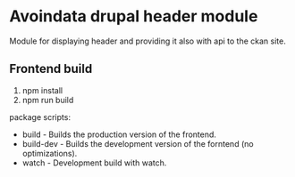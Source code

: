 # Avoindata drupal header module #

Module for displaying header and providing it also with api to the ckan site.

## Frontend build ##

1. npm install
2. npm run build

package scripts:

* build - Builds the production version of the frontend.
* build-dev - Builds the development version of the forntend (no optimizations).
* watch - Development build with watch.
